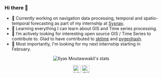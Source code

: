 ### Hi there 👋

- 🔭 Currently working on navigation data processing, temporal and spatio-temporal forecasting as part of my internship at <a href="https://sysnav.org" target="blank">Sysnav</a>.
- 🌱 Learning everything I can learn about GIS and Time series processing.
- 👯 I’m actively looking for interesting open source GIS / Time Series to contribute to. Glad to have contributed to <a href="https://github.com/alan-turing-institute/sktime">sktime</a> and <a href="https://github.com/wdm0006/pygeohash">pygeohash</a>.
- 🤔 Most importantly, I'm looking for my next internship starting in February.

<p align="center"> 
<img src="https://github-readme-stats.vercel.app/api?username=IlyasMoutawwakil&count_private=true&show_icons=true&theme=dark" alt="Ilyas Moutawwakil's stats" /> </p>

<p align="center"> 
<a href="https://www.linkedin.com/in/ilyas-moutawwakil/" target="blank"><img align="center" src=https://cdn.jsdelivr.net/npm/simple-icons@3.0.1/icons/linkedin.svg alt="https://www.linkedin.com/in/ilyas-moutawwakil/" height="25" width="25" /></a>    
<a href="https://www.instagram.com/ilyas.odysseus/" target="blank"><img align="center" src=https://cdn.jsdelivr.net/npm/simple-icons@3.0.1/icons/instagram.svg alt="@ilyas.odysseus" height="25" width="25" /></a>
</p>
